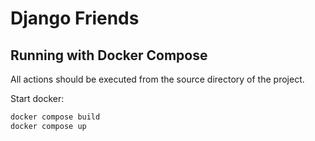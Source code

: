 # Django Friends

## Running with Docker Compose

All actions should be executed from the source directory of the project.

Start docker:
   ```bash
   docker compose build
   docker compose up
   ```

